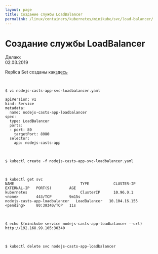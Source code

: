 ```yaml
---
layout: page
title: Создание службы LoadBalancer
permalink: /linux/containers/kubernetes/minikube/svc/load-balancer/
---
```


# Создание службы LoadBalancer

Делаю:  
02.03.2019

Replica Set созданы как<a href="/linux/containers/kubernetes/minikube/svc/nodeport/">здесь</a>

<br/>

    $ vi nodejs-casts-app-svc-loadbalancer.yaml

```
apiVersion: v1
kind: Service
metadata:
  name: nodejs-casts-app-loadbalancer
spec:
  type: LoadBalancer
  ports:
  - port: 80
    targetPort: 8080
  selector:
    app: nodejs-casts-app
```

<br/>

    $ kubectl create -f nodejs-casts-app-svc-loadbalancer.yaml

<br/>

    $ kubectl get svc
    NAME                              TYPE           CLUSTER-IP      EXTERNAL-IP   PORT(S)        AGE
    kubernetes                        ClusterIP      10.96.0.1       <none>        443/TCP        9m15s
    nodejs-casts-app-loadbalancer   LoadBalancer   10.104.16.155   <pending>     80:30340/TCP   11s

<br/>

    $ echo $(minikube service nodejs-casts-app-loadbalancer --url)
    http://192.168.99.105:30340

<br/>

    $ kubectl delete svc nodejs-casts-app-loadbalancer
